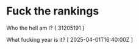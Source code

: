 # Fuck the rankings

Who the hell am I?
{ 31205191 }

What fucking year is it?
[ 2025-04-01T16:40:00Z ]
